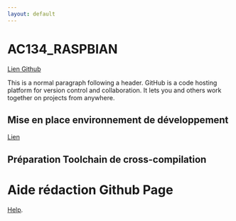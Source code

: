 ```yaml
---
layout: default
---
```


# AC134_RASPBIAN 
[Lien Github](https://github.com/SNDCECOCLIM/AC134_RASBIAN)

This is a normal paragraph following a header. GitHub is a code hosting platform for version control and collaboration. It lets you and others work together on projects from anywhere.

## Mise en place environnement de développement
[Lien](./ac134_raspbian.markdown)
## Préparation Toolchain de cross-compilation


# Aide rédaction Github Page 
[Help](./help.markdown).